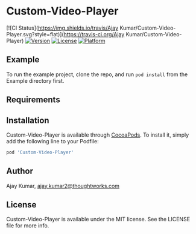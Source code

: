 # Custom-Video-Player

[![CI Status](https://img.shields.io/travis/Ajay Kumar/Custom-Video-Player.svg?style=flat)](https://travis-ci.org/Ajay Kumar/Custom-Video-Player)
[![Version](https://img.shields.io/cocoapods/v/Custom-Video-Player.svg?style=flat)](https://cocoapods.org/pods/Custom-Video-Player)
[![License](https://img.shields.io/cocoapods/l/Custom-Video-Player.svg?style=flat)](https://cocoapods.org/pods/Custom-Video-Player)
[![Platform](https://img.shields.io/cocoapods/p/Custom-Video-Player.svg?style=flat)](https://cocoapods.org/pods/Custom-Video-Player)

## Example

To run the example project, clone the repo, and run `pod install` from the Example directory first.

## Requirements

## Installation

Custom-Video-Player is available through [CocoaPods](https://cocoapods.org). To install
it, simply add the following line to your Podfile:

```ruby
pod 'Custom-Video-Player'
```

## Author

Ajay Kumar, ajay.kumar2@thoughtworks.com

## License

Custom-Video-Player is available under the MIT license. See the LICENSE file for more info.
